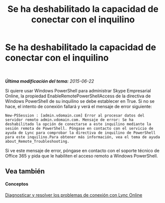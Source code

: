 ﻿---
title: Se ha deshabilitado la capacidad de conectar con el inquilino
TOCTitle: Se ha deshabilitado la capacidad de conectar con el inquilino
ms:assetid: 7365d31b-173e-4339-b0a3-98ab73a9558f
ms:mtpsurl: https://technet.microsoft.com/es-es/library/Dn362820(v=OCS.15)
ms:contentKeyID: 56271319
ms.date: 06/02/2017
mtps_version: v=OCS.15
ms.translationtype: HT
---

# Se ha deshabilitado la capacidad de conectar con el inquilino

 

_**Última modificación del tema:** 2015-06-22_

Si quiere usar Windows PowerShell para administrar Skype Empresarial Online, la propiedad EnableRemotePowerShellAccess de la directiva de Windows PowerShell de su inquilino se debe establecer en True. Si no se hace, el intento de conexión fallará y verá el mensaje de error siguiente:

    New-PSSession : [admin.vdomain.com] Error al procesar datos del servidor remoto admin.vdomain.com. Mensaje de error: Se ha deshabilitado la opción de conectarse a este inquilino mediante la sesión remota de PowerShell. Póngase en contacto con el servicio de ayuda de Lync para comprobar la directiva de inquilino de PowerShell para este inquilino.Para obtener más información, vea el tema de ayuda about_Remote_Troubleshooting.

Si ve este mensaje de error, póngase en contacto con el soporte técnico de Office 365 y pida que le habiliten el acceso remoto a Windows PowerShell.

## Vea también

#### Conceptos

[Diagnosticar y resolver los problemas de conexión con Lync Online](diagnosing-and-resolving-connection-problems-with-skype-for-business-online.md)

